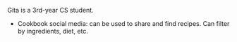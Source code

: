 Gita is a 3rd-year CS student.

- Cookbook social media: can be used to share and find recipes. Can filter by ingredients, diet, etc.